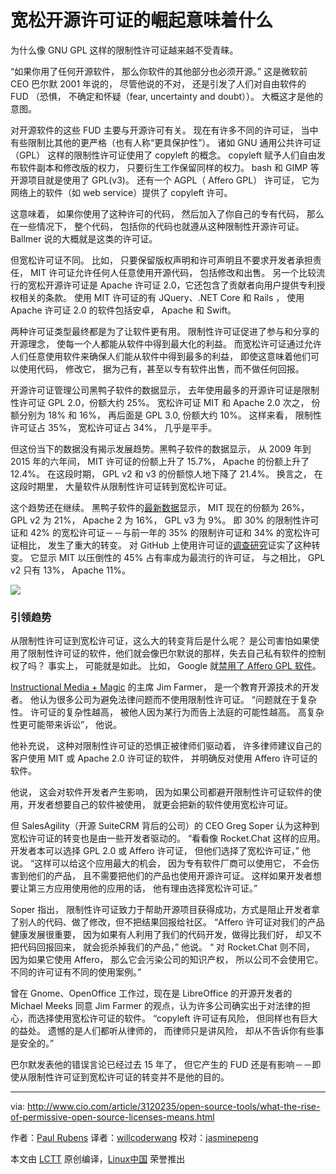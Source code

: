 宽松开源许可证的崛起意味着什么
====

为什么像 GNU GPL 这样的限制性许可证越来越不受青睐。

“如果你用了任何开源软件， 那么你软件的其他部分也必须开源。” 这是微软前 CEO 巴尔默 2001 年说的， 尽管他说的不对， 还是引发了人们对自由软件的 FUD （恐惧， 不确定和怀疑（fear, uncertainty and doubt））。 大概这才是他的意图。

对开源软件的这些 FUD 主要与开源许可有关。 现在有许多不同的许可证， 当中有些限制比其他的更严格（也有人称“更具保护性”）。 诸如 GNU 通用公共许可证 （GPL） 这样的限制性许可证使用了 copyleft 的概念。 copyleft 赋予人们自由发布软件副本和修改版的权力， 只要衍生工作保留同样的权力。 bash 和 GIMP 等开源项目就是使用了 GPL(v3)。 还有一个 AGPL（ Affero GPL） 许可证， 它为网络上的软件（如 web service）提供了 copyleft 许可。

这意味着， 如果你使用了这种许可的代码， 然后加入了你自己的专有代码， 那么在一些情况下， 整个代码， 包括你的代码也就遵从这种限制性开源许可证。 Ballmer 说的大概就是这类的许可证。

但宽松许可证不同。 比如， 只要保留版权声明和许可声明且不要求开发者承担责任， MIT 许可证允许任何人任意使用开源代码， 包括修改和出售。 另一个比较流行的宽松开源许可证是 Apache 许可证 2.0，它还包含了贡献者向用户提供专利授权相关的条款。 使用 MIT 许可证的有 JQuery、.NET Core 和 Rails ， 使用 Apache 许可证 2.0 的软件包括安卓， Apache 和 Swift。

两种许可证类型最终都是为了让软件更有用。 限制性许可证促进了参与和分享的开源理念， 使每一个人都能从软件中得到最大化的利益。 而宽松许可证通过允许人们任意使用软件来确保人们能从软件中得到最多的利益， 即使这意味着他们可以使用代码， 修改它， 据为己有，甚至以专有软件出售，而不做任何回报。

开源许可证管理公司黑鸭子软件的数据显示， 去年使用最多的开源许可证是限制性许可证 GPL 2.0，份额大约 25%。 宽松许可证 MIT 和 Apache 2.0 次之， 份额分别为 18% 和 16%， 再后面是 GPL 3.0, 份额大约 10%。 这样来看， 限制性许可证占 35%， 宽松许可证占 34%， 几乎是平手。

但这份当下的数据没有揭示发展趋势。黑鸭子软件的数据显示， 从 2009 年到 2015 年的六年间， MIT 许可证的份额上升了 15.7%， Apache 的份额上升了 12.4%。 在这段时期， GPL v2 和 v3 的份额惊人地下降了 21.4%。 换言之， 在这段时期里， 大量软件从限制性许可证转到宽松许可证。

这个趋势还在继续。 黑鸭子软件的[最新数据][1]显示， MIT 现在的份额为 26%， GPL v2 为 21%， Apache 2 为 16%， GPL v3 为 9%。 即 30% 的限制性许可证和 42% 的宽松许可证－－与前一年的 35% 的限制许可证和 34% 的宽松许可证相比， 发生了重大的转变。 对 GitHub 上使用许可证的[调查研究][2]证实了这种转变。 它显示 MIT 以压倒性的 45% 占有率成为最流行的许可证， 与之相比， GPL v2 只有 13%， Apache 11%。

![](http://images.techhive.com/images/article/2016/09/open-source-licenses.jpg-100682571-large.idge.jpeg)

### 引领趋势

从限制性许可证到宽松许可证，这么大的转变背后是什么呢？ 是公司害怕如果使用了限制性许可证的软件，他们就会像巴尔默说的那样，失去自己私有软件的控制权了吗？ 事实上， 可能就是如此。 比如， Google 就[禁用了 Affero GPL 软件][3]。

[Instructional Media + Magic][4] 的主席 Jim Farmer， 是一个教育开源技术的开发者。 他认为很多公司为避免法律问题而不使用限制性许可证。 “问题就在于复杂性。 许可证的复杂性越高， 被他人因为某行为而告上法庭的可能性越高。 高复杂性更可能带来诉讼”， 他说。

他补充说， 这种对限制性许可证的恐惧正被律师们驱动着， 许多律师建议自己的客户使用 MIT 或 Apache 2.0 许可证的软件， 并明确反对使用 Affero 许可证的软件。

他说， 这会对软件开发者产生影响， 因为如果公司都避开限制性许可证软件的使用，开发者想要自己的软件被使用， 就更会把新的软件使用宽松许可证。

但 SalesAgility（开源 SuiteCRM 背后的公司）的 CEO Greg Soper 认为这种到宽松许可证的转变也是由一些开发者驱动的。 “看看像 Rocket.Chat 这样的应用。 开发者本可以选择 GPL 2.0 或 Affero 许可证， 但他们选择了宽松许可证，” 他说。 “这样可以给这个应用最大的机会， 因为专有软件厂商可以使用它， 不会伤害到他们的产品， 且不需要把他们的产品也使用开源许可证。 这样如果开发者想要让第三方应用使用他的应用的话， 他有理由选择宽松许可证。”

Soper 指出， 限制性许可证致力于帮助开源项目获得成功，方式是阻止开发者拿了别人的代码、做了修改，但不把结果回报给社区。 “Affero 许可证对我们的产品健康发展很重要， 因为如果有人利用了我们的代码开发，做得比我们好， 却又不把代码回报回来， 就会扼杀掉我们的产品，” 他说。 “ 对 Rocket.Chat 则不同， 因为如果它使用 Affero， 那么它会污染公司的知识产权， 所以公司不会使用它。 不同的许可证有不同的使用案例。”

曾在 Gnome、OpenOffice 工作过，现在是 LibreOffice 的开源开发者的 Michael Meeks 同意 Jim Farmer 的观点，认为许多公司确实出于对法律的担心，而选择使用宽松许可证的软件。 “copyleft 许可证有风险， 但同样也有巨大的益处。 遗憾的是人们都听从律师的， 而律师只是讲风险， 却从不告诉你有些事是安全的。”

巴尔默发表他的错误言论已经过去 15 年了， 但它产生的 FUD 还是有影响－－即使从限制性许可证到宽松许可证的转变并不是他的目的。

--------------------------------------------------------------------------------

via: http://www.cio.com/article/3120235/open-source-tools/what-the-rise-of-permissive-open-source-licenses-means.html

作者：[Paul Rubens][a]
译者：[willcoderwang](https://github.com/willcoderwang)
校对：[jasminepeng](https://github.com/jasminepeng)

本文由 [LCTT](https://github.com/LCTT/TranslateProject) 原创编译，[Linux中国](https://linux.cn/) 荣誉推出

[a]: http://www.cio.com/author/Paul-Rubens/
[1]: https://www.blackducksoftware.com/top-open-source-licenses
[2]: https://github.com/blog/1964-open-source-license-usage-on-github-com
[3]: http://www.theregister.co.uk/2011/03/31/google_on_open_source_licenses/
[4]: http://immagic.com/

